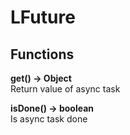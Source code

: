 # LFuture
## Functions
**get() -> Object**\
Return value of async task

**isDone() -> boolean**\
Is async task done